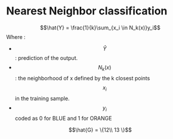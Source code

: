 # Nearest Neighbor classification


$$\hat{Y} = \frac{1}{k}\sum_{x_i \in N_k(x)}y_i$$ Where :
* $$\hat{Y}$$: prediction of the output.
* $$N_k(x)$$ : the neighborhood of x defined by the k closest points $$x_i$$ in the training sample.
* $$y_i$$ coded as 0 for BLUE and 1 for ORANGE

$$\hat{G} = \{12\\
13
\}$$
